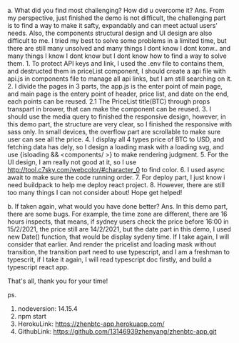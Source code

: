 a.	What did you find most challenging? How did u overcome it?
    Ans. From my perspective, just finished the demo is not difficult, the challenging part is to find a way to make it safty, expandably and can meet actual users' needs. Also, the components structural design and UI design are also difficult to me.
    I tried my best to solve some problems in a limited time, but there are still many unsolved and many things I dont know I dont konw.. and many things I know I dont know but I dont know how to find a way to solve them.
        1. To protect API keys and link, I used the .env file to contains them, and destructed them in priceList component, I should create a api file with api.js in components file to manage all api links, but I am still searching on it.
        2. I divide the pages in 3 parts, the app.js is the enter point of main page, and main page is the entery point of header, price list, and date on the end, each points can be reused.
            2.1 The PriceList title(BTC) through props transpart in brower, that can make the component can be reused.
        3. I should use the media query to finished the responsive design, however, in this demo part, the structure are very clear, so I finished the responsive with sass only. In small devices, the overflow part are scrollable to make sure user can see all the price.
        4. I display all 4 types price of BTC to USD, and fetching data has dely, so I design a loading mask with a loading svg, and use {isloading && <components/ >} to make rendering judgment.
        5. For the UI design, I am really not good at it, so I use http://tool.c7sky.com/webcolor/#character_0  to find color.
        6. I used async await to make sure the code running order.
        7. For deploy part, I just know i need buildpack to help me deploy react project.
        8. However, there are still too many things I can not consider about! Hope get helped!

b.	If taken again, what would you have done better? 
    Ans. In this demo part, there are some bugs. For example, the time zone are different, there are 16 hours inspects, that means, if sydney users check the price before 16:00 in 15/2/2021, the price still are 14/2/2021, but the date part in this demo, I used new Date() function, that would be display sydeny time. If I take again, I will consider that earlier. And render the pricelist and loading mask without transition, the transition part need to use typescript, and I am a freshman to typescrit, if I take it again, I will read typescript doc firstly, and build a typescript react app.


That's all, thank you for your time!


ps. 
1. nodeversion: 14.15.4
2. npm start
3. HerokuLink: https://zhenbtc-app.herokuapp.com/
4. GithubLink: https://github.com/13146939zhenyang/zhenbtc-app.git